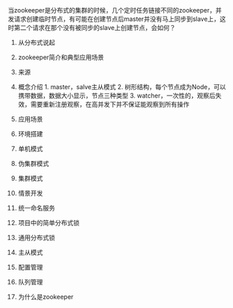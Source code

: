 当zookeeper是分布式的集群的时候，几个定时任务链接不同的zookeeper，并发请求创建临时节点，有可能在创建节点后master并没有马上同步到slave上，这时第二个请求在那个没有被同步的slave上创建节点，会如何？

1. 从分布式说起

2. zookeeper简介和典型应用场景

  1. 来源
  2. 概念介绍
    1. master，salve主从模式
    2. 树形结构，每个节点成为Node，可以携带数据，数据大小显示，节点三种类型
    3. watcher，一次性的，观察后失效，需要重新注册观察，在高并发下并不保证能观察到所有操作

  3. 应用场景


3. 环境搭建

  1. 单机模式
  2. 伪集群模式
  3. 集群模式

4. 情景开发

  1. 统一命名服务
  2. 项目中的简单分布式锁
  3. 通用分布式锁
  4. 主从模式
  5. 配置管理
  6. 队列管理

5. 为什么是zookeeper



